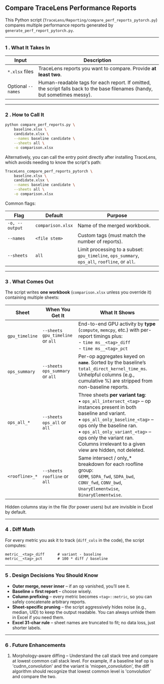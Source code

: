 <!--
Copyright (c) 2024 - 2025 Advanced Micro Devices, Inc. All rights reserved.

See LICENSE for license information.
-->

## Compare TraceLens Performance Reports

This Python script (`TraceLens/Reporting/compare_perf_reports_pytorch.py`) compares multiple performance reports generated by `generate_perf_report_pytorch.py`.


---

### 1 .  What It Takes In

| Input              | Description                                                                                                                |
| ------------------ | -------------------------------------------------------------------------------------------------------------------------- |
| `*.xlsx` files     | TraceLens reports you want to compare. Provide **at least two**.                                                           |
| Optional `--names` | Human-readable tags for each report. If omitted, the script falls back to the base filenames (handy, but sometimes messy). |

---

### 2 .  How to Call It

```bash
python compare_perf_reports.py \
    baseline.xlsx \
    candidate.xlsx \
    --names baseline candidate \
    --sheets all \
    -o comparison.xlsx
```

Alternatively, you can call the entry point directly after installing TraceLens, which avoids needing to know the script's path:
```bash
TraceLens_compare_perf_reports_pytorch \
    baseline.xlsx \
    candidate.xlsx \
    --names baseline candidate \
    --sheets all \
    -o comparison.xlsx
```


Common flags:

| Flag           | Default           | Purpose                                                                                          |
| -------------- | ----------------- | ------------------------------------------------------------------------------------------------ |
| `-o, --output` | `comparison.xlsx` | Name of the merged workbook.                                                                     |
| `--names`      | `<file stem>`     | Custom tags (must match the number of reports).                                                  |
| `--sheets`     | `all`             | Limit processing to a subset:<br>`gpu_timeline`, `ops_summary`, `ops_all`, `roofline`, or `all`. |

---

### 3 .  What Comes Out

The script writes **one workbook** (`comparison.xlsx` unless you override it) containing multiple sheets:

| Sheet          | When You Get It                  | What It Shows                                                                                                                                                                                                                                                                                                      |
| -------------- | -------------------------------- | ------------------------------------------------------------------------------------------------------------------------------------------------------------------------------------------------------------------------------------------------------------------------------------------------------------------ |
| `gpu_timeline` | `--sheets gpu_timeline` or `all` | End-to-end GPU activity by **type** (`compute`, `memcpy`, etc.) with per-report timings plus:<br>- `time ms__<tag>_diff`<br>- `time ms__<tag>_pct`                                                                                                                                                                 |
| `ops_summary`  | `--sheets ops_summary` or `all`  | Per-op aggregates keyed on **`name`**. Sorted by the baseline’s `total_direct_kernel_time_ms`. Unhelpful columns (e.g., cumulative %) are stripped from non-baseline reports.                                                                                                                                      |
| `ops_all_*`    | `--sheets ops_all` or `all`      | Three sheets **per variant tag**:<br>• `ops_all_intersect_<tag>` – op instances present in both baseline and variant.<br>• `ops_all_only_baseline_<tag>` – ops only the baseline ran.<br>• `ops_all_only_variant_<tag>` – ops only the variant ran.<br>Columns irrelevant to a given view are hidden, not deleted. |
| `<roofline>_*` | `--sheets roofline` or `all`     | Same intersect / only\_\* breakdown for each roofline group:<br>`GEMM`, `SDPA_fwd`, `SDPA_bwd`, `CONV_fwd`, `CONV_bwd`, `UnaryElementwise`, `BinaryElementwise`.                                                                                                                                                   |

Hidden columns stay in the file (for power users) but are invisible in Excel by default.

---

### 4 .  Diff Math

For every metric you ask it to track (`diff_cols` in the code), the script computes:

```text
metric__<tag>_diff      # variant - baseline
metric__<tag>_pct       # 100 * diff / baseline
```
---

### 5 .  Design Decisions You Should Know

* **Outer merge, never inner** – if an op vanished, you’ll see it.
* **Baseline = first report** – choose wisely.
* **Column prefixing** – every metric becomes `<tag>::metric`, so you can safely concatenate arbitrary reports.
* **Sheet-specific pruning** – the script aggressively hides noise (e.g., median, UID) to keep the output readable. You can always unhide them in Excel if you need them.
* **Excel 31-char rule** – sheet names are truncated to fit; no data loss, just shorter labels.

---

### 6 .  Future Enhancements
1. Morphology-aware diffing – Understand the call stack tree and compare at lowest common call stack level. For example, if a baseline leaf op is 'cudnn_convolution' and the variant is 'miopen_convolution', the diff algorithm should recognize that lowest common level is 'convolution' and compare the two.